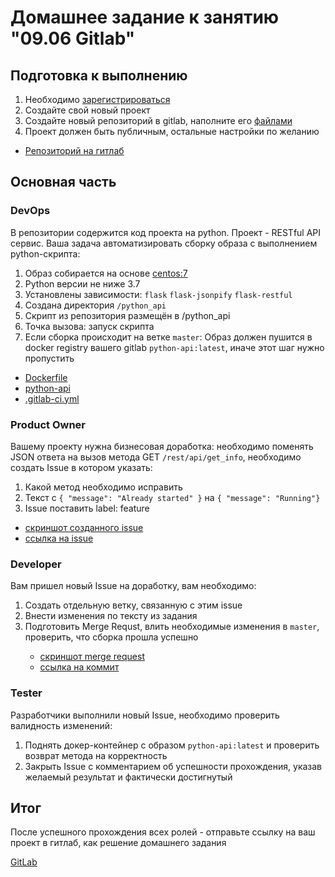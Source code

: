 <h1>Домашнее задание к занятию "09.06 Gitlab"</h1>
<h2 dir="auto">Подготовка к выполнению</h2>
<ol dir="auto">
<li>Необходимо <a href="https://about.gitlab.com/free-trial/" rel="nofollow">зарегистрироваться</a></li>
<li>Создайте свой новый проект</li>
<li>Создайте новый репозиторий в gitlab, наполните его <a href="/netology-code/mnt-homeworks/blob/MNT-7/09-ci-06-gitlab/repository">файлами</a></li>
<li>Проект должен быть публичным, остальные настройки по желанию</li>
</ol>

- <a href=https://gitlab.com/home_vitsinv/net96>Репозиторий на гитлаб</a>

<h2 dir="auto">Основная часть</h2>
<h3 dir="auto">DevOps</h3>
<p dir="auto">В репозитории содержится код проекта на python. Проект - RESTful API сервис. Ваша задача автоматизировать сборку образа с выполнением python-скрипта:</p>
<ol dir="auto">
<li>Образ собирается на основе <a href="https://hub.docker.com/_/centos?tab=tags&amp;page=1&amp;ordering=last_updated" rel="nofollow">centos:7</a></li>
<li>Python версии не ниже 3.7</li>
<li>Установлены зависимости: <code>flask</code> <code>flask-jsonpify</code> <code>flask-restful</code></li>
<li>Создана директория <code>/python_api</code></li>
<li>Скрипт из репозитория размещён в /python_api</li>
<li>Точка вызова: запуск скрипта</li>
<li>Если сборка происходит на ветке <code>master</code>: Образ должен пушится в docker registry вашего gitlab <code>python-api:latest</code>, иначе этот шаг нужно пропустить</li>
</ol>

- <a href=https://gitlab.com/home_vitsinv/net96/-/blob/main/dockerfile>Dockerfile</a>
- <a href=https://gitlab.com/home_vitsinv/net96/-/blob/main/python-api.py>python-api</a>
- <a href=https://gitlab.com/home_vitsinv/net96/-/blob/main/.gitlab-ci.yml>.gitlab-ci.yml</a>

<h3 dir="auto">Product Owner</h3>
<p dir="auto">Вашему проекту нужна бизнесовая доработка: необходимо поменять JSON ответа на вызов метода GET <code>/rest/api/get_info</code>, необходимо создать Issue в котором указать:</p>
<ol dir="auto">
<li>Какой метод необходимо исправить</li>
<li>Текст с <code>{ "message": "Already started" }</code> на <code>{ "message": "Running"}</code></li>
<li>Issue поставить label: feature</li>
</ol>

- <a href="https://github.com/vitsinv/learning_ansible/blob/master/9_6_GitLab/files/issue.JPG">скриншот созданного issue</a>
- <a href=https://gitlab.com/home_vitsinv/net96/-/issues/1>ссылка на issue</a>

<h3 dir="auto">Developer</h3>
<p dir="auto">Вам пришел новый Issue на доработку, вам необходимо:</p>
<ol dir="auto">
<li>Создать отдельную ветку, связанную с этим issue</li>
<li>Внести изменения по тексту из задания</li>
<li>Подготовить Merge Requst, влить необходимые изменения в <code>master</code>, проверить, что сборка прошла успешно</li>

- <a href="https://github.com/vitsinv/learning_ansible/blob/master/9_6_GitLab/files/merge.JPG">скриншот merge request</a>
- <a href="https://gitlab.com/home_vitsinv/net96/-/merge_requests/1/diffs?commit_id=abf1963d4cf2ee741e6be3b4aed6419c3bd55bee">ссылка на коммит</a>
</ol>

<h3 dir="auto">Tester</h3>
<p dir="auto">Разработчики выполнили новый Issue, необходимо проверить валидность изменений:</p>
<ol dir="auto">
<li>Поднять докер-контейнер с образом <code>python-api:latest</code> и проверить возврат метода на корректность</li>
<li>Закрыть Issue с комментарием об успешности прохождения, указав желаемый результат и фактически достигнутый</li>
</ol>

<h2 dir="auto">Итог</h2>
<p dir="auto">После успешного прохождения всех ролей - отправьте ссылку на ваш проект в гитлаб, как решение домашнего задания</p>

<a href=https://gitlab.com/home_vitsinv/net96/-/tree/main>GitLab</a>